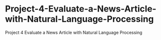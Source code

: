 # Project-4-Evaluate-a-News-Article-with-Natural-Language-Processing
Project 4 Evaluate a News Article with Natural Language Processing
